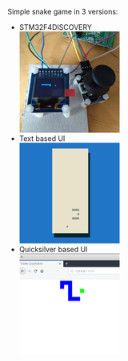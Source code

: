 Simple snake game in 3 versions:
* STM32F4DISCOVERY   
  ![STM screenshot](/images/stm.png)
* Text based UI   
  ![Terminal screenshot](/images/cursive.png)
* Quicksilver based UI    
  ![Browser screenshot](/images/quicksilver.png)
